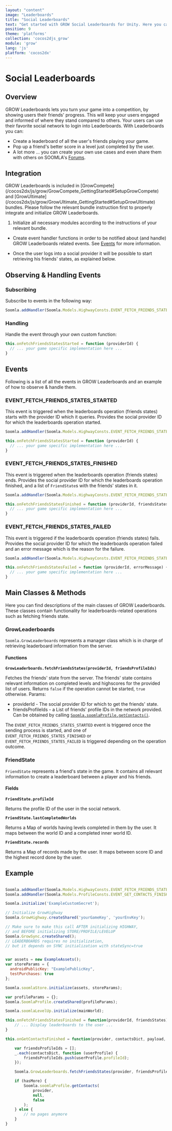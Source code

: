 ```yaml
---
layout: "content"
image: "Leaderboards"
title: "Social Leaderboards"
text: "Get started with GROW Social Leaderboards for Unity. Here you can find initialization instructions, event handling and usage examples."
position: 9
theme: 'platforms'
collection: 'cocos2djs_grow'
module: 'grow'
lang: 'js'
platform: 'cocos2dx'
---
```


# Social Leaderboards

## Overview

GROW Leaderboards lets you turn your game into a competition, by showing users their friends' progress. This will keep 
your users engaged and informed of where they stand compared to others. Your users can use their favorite social network 
to login into Leaderboards.
With Leaderboards you can:

- Create a leaderboard of all the user's friends playing your game.
- Pop up a friend's better score in a level just completed by the user.
- A lot more ... you can create your own use cases and even share them with others on SOOMLA's [Forums](http://answers.soom.la).

## Integration

<div class="info-box">GROW Leaderboards is included in [GrowCompete](/cocos2dx/js/grow/GrowCompete_GettingStarted#SetupGrowCompete) 
and [GrowUltimate](/cocos2dx/js/grow/GrowUltimate_GettingStarted#SetupGrowUltimate) bundles. Please follow the relevant 
bundle instruction first to properly integrate and initialize GROW Leaderboards.</div>


1. Initialize all necessary modules according to the instructions of your relevant bundle.

* Create event handler functions in order to be notified about (and handle) GROW Leaderboards related events. See 
[Events](/cocos2dx/js/grow/Grow_Leaderboards/#Events) for more information.

* Once the user logs into a social provider it will be possible to start retrieving his friends' states, as explained below.

## Observing & Handling Events

### Subscribing

Subscribe to events in the following way:

```js
Soomla.addHandler(Soomla.Models.HighwayConsts.EVENT_FETCH_FRIENDS_STATES_STARTED, this.onFetchFriendsStatesStarted, this);
```

### Handling

Handle the event through your own custom function:

```js
this.onFetchFriendsStatesStarted = function (providerId) {
  // ... your game specific implementation here ...
}
```


## Events

Following is a list of all the events in GROW Leaderboards and an example of how to observe & handle them.

### EVENT_FETCH_FRIENDS_STATES_STARTED

This event is triggered when the leaderboards operation (friends states) starts with the provider ID which it queries.
Provides the social provider ID for which the leaderboards operation started.

``` js
Soomla.addHandler(Soomla.Models.HighwayConsts.EVENT_FETCH_FRIENDS_STATES_STARTED, this.onFetchFriendsStatesStarted, this);

this.onFetchFriendsStatesStarted = function (providerId) {
  // ... your game specific implementation here ...
}
```

### EVENT_FETCH_FRIENDS_STATES_FINISHED

This event is triggered when the leaderboards operation (friends states) ends.
Provides the social provider ID for which the leaderboards operation finished,
and a list of `FriendState`s with the friends' states in it.

``` js
Soomla.addHandler(Soomla.Models.HighwayConsts.EVENT_FETCH_FRIENDS_STATES_FINISHED, this.onFetchFriendsStatesFinished, this);

this.onFetchFriendsStatesFinished = function (providerId, friendsStates) {
  // ... your game specific implementation here ...
}
```

### EVENT_FETCH_FRIENDS_STATES_FAILED

This event is triggered if the leaderboards operation (friends states) fails.
Provides the social provider ID for which the leaderboards operation failed
and an error message which is the reason for the failure.

``` js
Soomla.addHandler(Soomla.Models.HighwayConsts.EVENT_FETCH_FRIENDS_STATES_FAILED, this.onFetchFriendsStatesFailed, this);

this.onFetchFriendsStatesFailed = function (providerId, errorMessage) {
  // ... your game specific implementation here ...
}
```

## Main Classes & Methods

Here you can find descriptions of the main classes of GROW Leaderboards. These classes contain functionality for 
leaderboards-related operations such as fetching friends state.

### GrowLeaderboards

`Soomla.GrowLeaderboards` represents a manager class which is in charge of retrieving leaderboard information from the server.

#### Functions

**`GrowLeaderboards.fetchFriendsStates(providerId, friendsProfileIds)`**

Fetches the friends' state from the server. The friends' state contains relevant information on completed levels and 
highscores for the provided list of users.
Returns `false` if the operation cannot be started, `true` otherwise.
Params:

- providerId - The social provider ID for which to get the friends' state.
- friendsProfileIds - a List of friends' profile IDs in the network provided. Can be obtained by calling 
[`Soomla.soomlaProfile.getContacts()`](/cocos2dx/js/profile/Profile_MainClasses#getContacts).

The `EVENT_FETCH_FRIENDS_STATES_STARTED` event is triggered once the sending process is started, and one of 
`EVENT_FETCH_FRIENDS_STATES_FINISHED` or `EVENT_FETCH_FRIENDS_STATES_FAILED` is triggered depending on the operation outcome.

### FriendState

`FriendState` represents a friend's state in the game. It contains all relevant information to create a leaderboard 
between a player and his friends.

#### Fields

**`FriendState.profileId`**

Returns the profile ID of the user in the social network.

**`FriendState.lastCompletedWorlds`**

Returns a Map of worlds having levels completed in them by the user. It maps between the world ID and a completed inner world ID.

**`FriendState.records`**

Returns a Map of records made by the user. It maps between score ID and the highest record done by the user.

## Example

```js

Soomla.addHandler(Soomla.Models.HighwayConsts.EVENT_FETCH_FRIENDS_STATES_FINISHED, this.onGrowInsightsInitialized, this);
Soomla.addHandler(Soomla.Models.ProfileConsts.EVENT_GET_CONTACTS_FINISHED, this.onGetContactsFinished, this);

Soomla.initialize('ExampleCustomSecret');

// Initialize GrowHighway
Soomla.GrowHighway.createShared('yourGameKey', 'yourEnvKey');

// Make sure to make this call AFTER initializing HIGHWAY,
// and BEFORE initializing STORE/PROFILE/LEVELUP
Soomla.GrowSync.createShared();
// LEADERBOARDS requires no initialization,
// but it depends on SYNC initialization with stateSync=true


var assets = new ExampleAssets();
var storeParams = {
  androidPublicKey: "ExamplePublicKey",
  testPurchases: true
};

Soomla.soomlaStore.initialize(assets, storeParams);

var profileParams = {};
Soomla.SoomlaProfile.createShared(profileParams);

Soomla.soomlaLevelUp.initialize(mainWorld);

this.onFetchFriendsStatesFinished = function(providerId, friendsStates) {
    // ... Display leaderboards to the user ...
}

this.onGetContactsFinished = function(provider, contactsDict, payload, hasMore) {

    var friendsProfileIds = [];
    _.each(contactsDict, function (userProfile) {
        friendsProfileIds.push(userProfile.profileId);
    });

    Soomla.GrowLeaderboards.fetchFriendsStates(provider, friendsProfileIds);

    if (hasMore) {
        Soomla.soomlaProfile.getContacts(
            provider,
            null,
            false
        );
    } else {
        // no pages anymore
    }
}
```

